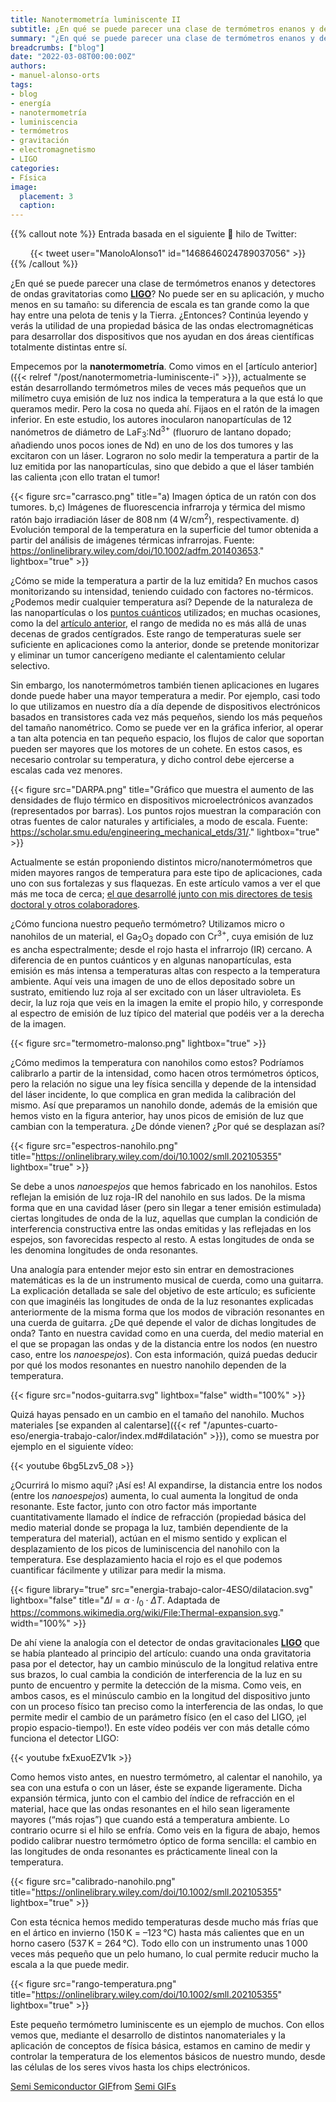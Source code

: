 ```yaml
---
title: Nanotermometría luminiscente II
subtitle: ¿En qué se puede parecer una clase de termómetros enanos y detectores de ondas gravitatorias como LIGO?
summary: "¿En qué se puede parecer una clase de termómetros enanos y detectores de ondas gravitatorias como LIGO?"
breadcrumbs: ["blog"]
date: "2022-03-08T00:00:00Z"
authors:
- manuel-alonso-orts
tags:
- blog
- energía
- nanotermometría
- luminiscencia
- termómetros
- gravitación
- electromagnetismo
- LIGO
categories:
- Física
image:
  placement: 3
  caption:
---
```


{{% callout note %}}
Entrada basada en el siguiente 🧵 hilo de Twitter:
<div align="center">
{{< tweet user="ManoloAlonso1" id="1468646024789037056" >}}
</div>
{{% /callout %}}

¿En qué se puede parecer una clase de termómetros enanos y detectores de ondas gravitatorias como [**LIGO**](https://es.wikipedia.org/wiki/LIGO)? No puede ser en su aplicación, y mucho menos en su tamaño: su diferencia de escala es tan grande como la que hay entre una pelota de tenis y la Tierra. ¿Entonces? Continúa leyendo y verás la utilidad de una propiedad básica de las ondas electromagnéticas para desarrollar dos dispositivos que nos ayudan en dos áreas científicas totalmente distintas entre sí.

Empecemos por la **nanotermometría**. Como vimos en el [artículo anterior]({{< relref "/post/nanotermometria-luminiscente-i" >}}), actualmente se están desarrollando termómetros miles de veces más pequeños que un milímetro cuya emisión de luz nos indica la temperatura a la que está lo que queramos medir. Pero la cosa no queda ahí. Fijaos en el ratón de la imagen inferior. En este estudio, los autores inocularon nanopartículas de 12 nanómetros de diámetro de LaF<sub>3</sub>:Nd<sup>3+</sup> (fluoruro de lantano dopado; añadiendo unos pocos iones de Nd) en uno de los dos tumores y las excitaron con un láser. Lograron no solo medir la temperatura a partir de la luz emitida por las nanopartículas, sino que debido a que el láser también las calienta ¡con ello tratan el tumor!

{{< figure src="carrasco.png" title="a) Imagen óptica de un ratón con dos tumores. b,c) Imágenes de fluorescencia infrarroja y térmica del mismo ratón bajo irradiación láser de 808&thinsp;nm (4&thinsp;W/cm<sup>2</sup>), respectivamente. d) Evolución temporal de la temperatura en la superficie del tumor obtenida a partir del análisis de imágenes térmicas infrarrojas. Fuente: https://onlinelibrary.wiley.com/doi/10.1002/adfm.201403653." lightbox="true" >}}

¿Cómo se mide la temperatura a partir de la luz emitida? En muchos casos monitorizando su intensidad, teniendo cuidado con factores no-térmicos. ¿Podemos medir cualquier temperatura así? Depende de la naturaleza de las nanopartículas o los [puntos cuánticos](https://es.wikipedia.org/wiki/Punto_cuántico) utilizados; en muchas ocasiones, como la del [artículo anterior](https://onlinelibrary.wiley.com/doi/10.1002/adfm.201403653), el rango de medida no es más allá de unas decenas de grados centígrados. Este rango de temperaturas suele ser suficiente en aplicaciones como la anterior, donde se pretende monitorizar y eliminar un tumor cancerígeno mediante el calentamiento celular selectivo.

Sin embargo, los nanotermómetros también tienen aplicaciones en lugares donde puede haber una mayor temperatura a medir. Por ejemplo, casi todo lo que utilizamos en nuestro día a día depende de dispositivos electrónicos basados en transistores cada vez más pequeños, siendo los más pequeños del tamaño nanométrico. Como se puede ver en la gráfica inferior, al operar a tan alta potencia en tan pequeño espacio, los flujos de calor que soportan pueden ser mayores que los motores de un cohete. En estos casos, es necesario controlar su temperatura, y dicho control debe ejercerse a escalas cada vez menores.

{{< figure src="DARPA.png" title="Gráfico que muestra el aumento de las densidades de flujo térmico en dispositivos microelectrónicos avanzados (representados por barras). Los puntos rojos muestran la comparación con otras fuentes de calor naturales y artificiales, a modo de escala. Fuente: https://scholar.smu.edu/engineering_mechanical_etds/31/." lightbox="true" >}}

Actualmente se están proponiendo distintos micro/nanotermómetros que miden mayores rangos de temperatura para este tipo de aplicaciones, cada uno con sus fortalezas y sus flaquezas. En este artículo vamos a ver el que más me toca de cerca; [el que desarrollé junto con mis directores de tesis doctoral y otros colaboradores](https://onlinelibrary.wiley.com/doi/10.1002/smll.202105355).

¿Cómo funciona nuestro pequeño termómetro? Utilizamos micro o nanohilos de un material, el Ga<sub>2</sub>O<sub>3</sub> dopado con Cr<sup>3+</sup>, cuya emisión de luz es ancha espectralmente; desde el rojo hasta el infrarrojo (IR) cercano. A diferencia de en puntos cuánticos y en algunas nanopartículas, esta emisión es más intensa a temperaturas altas con respecto a la temperatura ambiente. Aquí veis una imagen de uno de ellos depositado sobre un sustrato, emitiendo luz roja al ser excitado con un láser ultravioleta. Es decir, la luz roja que veis en la imagen la emite el propio hilo, y corresponde al espectro de emisión de luz típico del material que podéis ver a la derecha de la imagen.

{{< figure src="termometro-malonso.png" lightbox="true" >}}

¿Cómo medimos la temperatura con nanohilos como estos? Podríamos calibrarlo a partir de la intensidad, como hacen otros termómetros ópticos, pero la relación no sigue una ley física sencilla y depende de la intensidad del láser incidente, lo que complica en gran medida la calibración del mismo. Así que preparamos un nanohilo donde, además de la emisión que hemos visto en la figura anterior, hay unos picos de emisión de luz que cambian con la temperatura. ¿De dónde vienen? ¿Por qué se desplazan así?

{{< figure src="espectros-nanohilo.png" title="https://onlinelibrary.wiley.com/doi/10.1002/smll.202105355" lightbox="true" >}}

Se debe a unos *nanoespejos* que hemos fabricado en los nanohilos. Estos reflejan la emisión de luz roja-IR del nanohilo en sus lados. De la misma forma que en una cavidad láser (pero sin llegar a tener emisión estimulada) ciertas longitudes de onda de la luz, aquellas que cumplan la condición de interferencia constructiva entre las ondas emitidas y las reflejadas en los espejos, son favorecidas respecto al resto. A estas longitudes de onda se les denomina longitudes de onda resonantes.

Una analogía para entender mejor esto sin entrar en demostraciones matemáticas es la de un instrumento musical de cuerda, como una guitarra. La explicación detallada se sale del objetivo de este artículo; es suficiente con que imaginéis las longitudes de onda de la luz resonantes explicadas anteriormente de la misma forma que los modos de vibración resonantes en una cuerda de guitarra. ¿De qué depende el valor de dichas longitudes de onda? Tanto en nuestra cavidad como en una cuerda, del medio material en el que se propagan las ondas y de la distancia entre los nodos (en nuestro caso, entre los *nanoespejos*). Con esta información, quizá puedas deducir por qué los modos resonantes en nuestro nanohilo dependen de la temperatura.

{{< figure src="nodos-guitarra.svg" lightbox="false" width="100%" >}}

Quizá hayas pensado en un cambio en el tamaño del nanohilo. Muchos materiales [se expanden al calentarse]({{< ref "/apuntes-cuarto-eso/energia-trabajo-calor/index.md#dilatación" >}}), como se muestra por ejemplo en el siguiente vídeo:

{{< youtube 6bg5Lzv5_08 >}}

¿Ocurrirá lo mismo aquí? ¡Así es! Al expandirse, la distancia entre los nodos (entre los *nanoespejos*) aumenta, lo cual aumenta la longitud de onda resonante. Este factor, junto con otro factor más importante cuantitativamente llamado el índice de refracción (propiedad básica del medio material donde se propaga la luz, también dependiente de la temperatura del material), actúan en el mismo sentido y explican el desplazamiento de los picos de luminiscencia del nanohilo con la temperatura. Ese desplazamiento hacia el rojo es el que podemos cuantificar fácilmente y utilizar para medir la misma.

{{< figure library="true" src="energia-trabajo-calor-4ESO/dilatacion.svg" lightbox="false" title="$\Delta l = \alpha\cdot l_0\cdot \Delta T$. Adaptada de https://commons.wikimedia.org/wiki/File:Thermal-expansion.svg." width="100%" >}}

De ahí viene la analogía con el detector de ondas gravitacionales [**LIGO**](https://es.wikipedia.org/wiki/LIGO) que se había planteado al principio del artículo: cuando una onda gravitatoria pasa por el detector, hay un cambio minúsculo de la longitud relativa entre sus brazos, lo cual cambia la condición de interferencia de la luz en su punto de encuentro y permite la detección de la misma. Como veis, en ambos casos, es el minúsculo cambio en la longitud del dispositivo junto con un proceso físico tan preciso como la interferencia de las ondas, lo que permite medir el cambio de un parámetro físico (en el caso del LIGO, ¡el propio espacio-tiempo!). En este vídeo podéis ver con más detalle cómo funciona el detector LIGO:

{{< youtube fxExuoEZV1k >}}

Como hemos visto antes, en nuestro termómetro, al calentar el nanohilo, ya sea con una estufa o con un láser, éste se expande ligeramente. Dicha expansión térmica, junto con el cambio del índice de refracción en el material, hace que las ondas resonantes en el hilo sean ligeramente mayores (“más rojas”) que cuando está a temperatura ambiente. Lo contrario ocurre si el hilo se enfría. Como veis en la figura de abajo, hemos podido calibrar nuestro termómetro óptico de forma sencilla: el cambio en las longitudes de onda resonantes es prácticamente lineal con la temperatura.

{{< figure src="calibrado-nanohilo.png" title="https://onlinelibrary.wiley.com/doi/10.1002/smll.202105355" lightbox="true" >}}

Con esta técnica hemos medido temperaturas desde mucho más frías que en el ártico en invierno (150&thinsp;K = –123&thinsp;&deg;C) hasta más calientes que en un horno casero (537&thinsp;K = 264&thinsp;&deg;C). Todo ello con un instrumento unas 1&thinsp;000 veces más pequeño que un pelo humano, lo cual permite reducir mucho la escala a la que puede medir.

{{< figure src="rango-temperatura.png" title="https://onlinelibrary.wiley.com/doi/10.1002/smll.202105355" lightbox="true" >}}

Este pequeño termómetro luminiscente es un ejemplo de muchos. Con ellos vemos que, mediante el desarrollo de distintos nanomateriales y la aplicación de conceptos de física básica, estamos en camino de medir y controlar la temperatura de los elementos básicos de nuestro mundo, desde las células de los seres vivos hasta los chips electrónicos.

<div class="tenor-gif-embed" data-postid="19286031" data-share-method="host" data-aspect-ratio="1.83908" data-width="100%"><a href="https://tenor.com/view/semi-semiconductor-microfluidics-etch-gif-19286031">Semi Semiconductor GIF</a>from <a href="https://tenor.com/search/semi-gifs">Semi GIFs</a></div> <script type="text/javascript" async src="https://tenor.com/embed.js"></script>